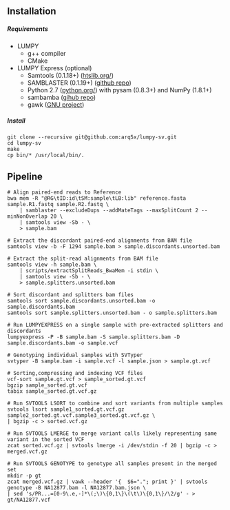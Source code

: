 ## Installation

##### Requirements
- LUMPY
    * g++ compiler
    * CMake
- LUMPY Express (optional)
    * Samtools (0.1.18+) ([htslib.org/](http://www.htslib.org/))
    * SAMBLASTER (0.1.19+) ([github repo](https://github.com/GregoryFaust/samblaster))
    * Python 2.7 ([python.org/](https://www.python.org/)) with pysam (0.8.3+) and NumPy (1.8.1+)
    * sambamba ([gihub repo](https://github.com/lomereiter/sambamba))
    * gawk ([GNU project](https://www.gnu.org/software/gawk/))

##### Install
```
git clone --recursive git@github.com:arq5x/lumpy-sv.git
cd lumpy-sv
make
cp bin/* /usr/local/bin/.
```


## Pipeline

```
# Align paired-end reads to Reference
bwa mem -R "@RG\tID:id\tSM:sample\tLB:lib" reference.fasta sample.R1.fastq sample.R2.fastq \
    | samblaster --excludeDups --addMateTags --maxSplitCount 2 --minNonOverlap 20 \
    | samtools view -Sb - \
    > sample.bam

# Extract the discordant paired-end alignments from BAM file
samtools view -b -F 1294 sample.bam > sample.discordants.unsorted.bam

# Extract the split-read alignments from BAM file
samtools view -h sample.bam \
    | scripts/extractSplitReads_BwaMem -i stdin \
    | samtools view -Sb - \
    > sample.splitters.unsorted.bam

# Sort discordant and splitters bam files
samtools sort sample.discordants.unsorted.bam -o sample.discordants.bam
samtools sort sample.splitters.unsorted.bam - o sample.splitters.bam

# Run LUMPYEXPRESS on a single sample with pre-extracted splitters and discordants
lumpyexpress -P -B sample.bam -S sample.splitters.bam -D sample.discordants.bam -o sample.vcf
    
# Genotyping individual samples with SVTyper
svtyper -B sample.bam -i sample.vcf -l sample.json > sample.gt.vcf

# Sorting,compressing and indexing VCF files
vcf-sort sample.gt.vcf > sample_sorted.gt.vcf
bgzip sample_sorted.gt.vcf
tabix sample_sorted.gt.vcf.gz

# Run SVTOOLS LSORT to combine and sort variants from multiple samples
svtools lsort sample1_sorted.gt.vcf.gz sample2_sorted.gt.vcf.sample3_sorted.gt.vcf.gz \
| bgzip -c > sorted.vcf.gz

# Run SVTOOLS LMERGE to merge variant calls likely representing same variant in the sorted VCF
zcat sorted.vcf.gz | svtools lmerge -i /dev/stdin -f 20 | bgzip -c > merged.vcf.gz

# Run SVTOOLS GENOTYPE to genotype all samples present in the merged set
mkdir -p gt
zcat merged.vcf.gz | vawk --header '{  $6="."; print }' | svtools genotype -B NA12877.bam -l NA12877.bam.json \
| sed 's/PR...=[0-9\.e,-]*\(;\)\{0,1\}\(\t\)\{0,1\}/\2/g' - > gt/NA12877.vcf

```
